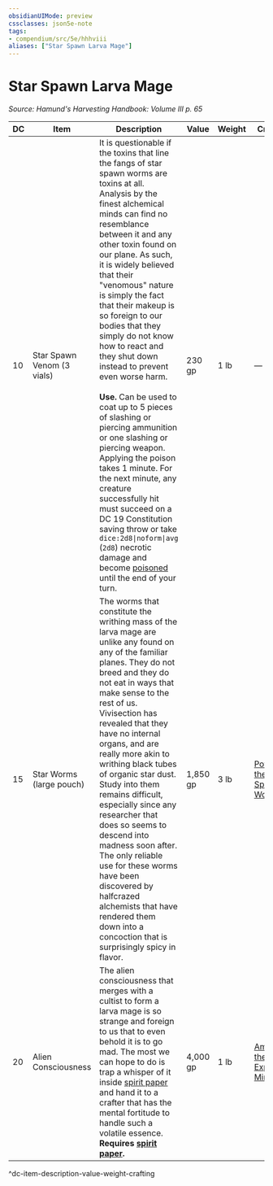 ```yaml
---
obsidianUIMode: preview
cssclasses: json5e-note
tags:
- compendium/src/5e/hhhviii
aliases: ["Star Spawn Larva Mage"]
---
```

# Star Spawn Larva Mage
*Source: Hamund's Harvesting Handbook: Volume III p. 65* 

| DC | Item | Description | Value | Weight | Crafting |
|----|------|-------------|-------|--------|----------|
| 10 | Star Spawn Venom (3 vials) | It is questionable if the toxins that line the fangs of star spawn worms are toxins at all. Analysis by the finest alchemical minds can find no resemblance between it and any other toxin found on our plane. As such, it is widely believed that their "venomous" nature is simply the fact that their makeup is so foreign to our bodies that they simply do not know how to react and they shut down instead to prevent even worse harm.<br /><br />**Use.** Can be used to coat up to 5 pieces of slashing or piercing ammunition or one slashing or piercing weapon. Applying the poison takes 1 minute. For the next minute, any creature successfully hit must succeed on a DC 19 Constitution saving throw or take `dice:2d8\|noform\|avg` (`2d8`) necrotic damage and become [poisoned](/compendium/rules/conditions.md#Poisoned) until the end of your turn. | 230 gp | 1 lb | — |
| 15 | Star Worms (large pouch) | The worms that constitute the writhing mass of the larva mage are unlike any found on any of the familiar planes. They do not breed and they do not eat in ways that make sense to the rest of us. Vivisection has revealed that they have no internal organs, and are really more akin to writhing black tubes of organic star dust. Study into them remains difficult, especially since any researcher that does so seems to descend into madness soon after. The only reliable use for these worms have been discovered by halfcrazed alchemists that have rendered them down into a concoction that is surprisingly spicy in flavor. | 1,850 gp | 3 lb | [Potion of the Space Worm](compendium/items/potion-of-the-space-worm-hhhviii.md) |
| 20 | Alien Consciousness | The alien consciousness that merges with a cultist to form a larva mage is so strange and foreign to us that to even behold it is to go mad. The most we can hope to do is trap a whisper of it inside [spirit paper](compendium/items/spirit-paper-hhhvi.md) and hand it to a crafter that has the mental fortitude to handle such a volatile essence. **Requires [spirit paper](compendium/items/spirit-paper-hhhvi.md).** | 4,000 gp | 1 lb | [Amulet of the Expanded Mind](compendium/items/amulet-of-the-expanded-mind-hhhviii.md) |
^dc-item-description-value-weight-crafting